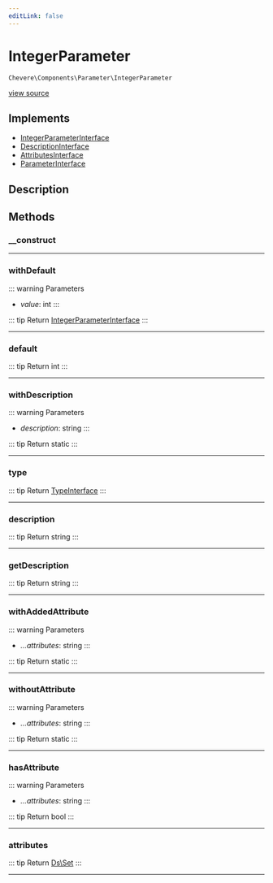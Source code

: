 ```yaml
---
editLink: false
---
```


# IntegerParameter

`Chevere\Components\Parameter\IntegerParameter`

[view source](https://github.com/chevere/chevere/blob/main/src/Chevere/Components/Parameter/IntegerParameter.php)

## Implements

- [IntegerParameterInterface](../../Interfaces/Parameter/IntegerParameterInterface.md)
- [DescriptionInterface](../../Interfaces/Common/DescriptionInterface.md)
- [AttributesInterface](../../Interfaces/Common/AttributesInterface.md)
- [ParameterInterface](../../Interfaces/Parameter/ParameterInterface.md)

## Description



## Methods

### __construct

---

### withDefault

::: warning Parameters
- *value*: int
:::

::: tip Return
[IntegerParameterInterface](../../Interfaces/Parameter/IntegerParameterInterface.md)
:::

---

### default

::: tip Return
int
:::

---

### withDescription

::: warning Parameters
- *description*: string
:::

::: tip Return
static
:::

---

### type

::: tip Return
[TypeInterface](../../Interfaces/Type/TypeInterface.md)
:::

---

### description

::: tip Return
string
:::

---

### getDescription

::: tip Return
string
:::

---

### withAddedAttribute

::: warning Parameters
- *...attributes*: string
:::

::: tip Return
static
:::

---

### withoutAttribute

::: warning Parameters
- *...attributes*: string
:::

::: tip Return
static
:::

---

### hasAttribute

::: warning Parameters
- *...attributes*: string
:::

::: tip Return
bool
:::

---

### attributes

::: tip Return
[Ds\Set](https://www.php.net/manual/class.ds\set)
:::

---

